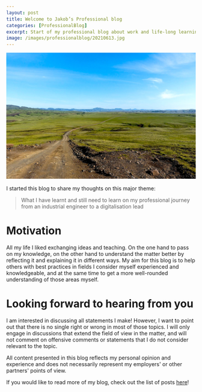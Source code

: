 ```yaml
---
layout: post
title: Welcome to Jakob’s Professional blog
categories: [ProfessionalBlog]
excerpt: Start of my professional blog about work and life-long learning
image: /images/professionalblog/20210613.jpg
---
```


![Jakob’s Professional blog](../images/professionalblog/20210613.jpg)

I started this blog to share my thoughts on this major theme:

> What I have learnt and still need to learn on my professional journey from an industrial engineer to a digitalisation lead 

# Motivation

All my life I liked exchanging ideas and teaching. On the one hand to pass on my knowledge, on the other hand to understand the matter better by reflecting it and explaining it in different ways. My aim for this blog is to help others with best practices in fields I consider myself experienced and knowledgeable, and at the same time to get a more well-rounded understanding of those areas myself.

# Looking forward to hearing from you

I am interested in discussing all statements I make! However, I want to point out that there is no single right or wrong in most of those topics. I will only engage in discussions that extend the field of view in the matter, and will not comment on offensive comments or statements that I do not consider relevant to the topic.

All content presented in this blog reflects my personal opinion and experience and does not necessarily represent my employers' or other partners' points of view. 


If you would like to read more of my blog, check out the list of posts [here](../work)!